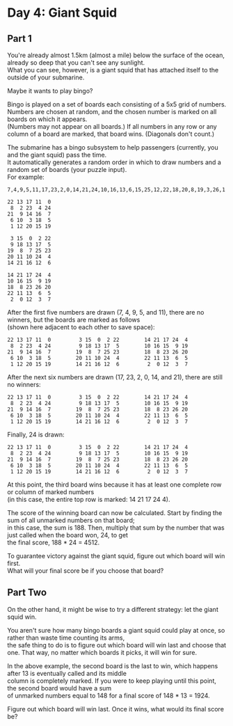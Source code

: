 # Day 4: Giant Squid  
## Part 1  
You're already almost 1.5km (almost a mile) below the surface of the ocean, already so deep that you can't see any sunlight.  
What you can see, however, is a giant squid that has attached itself to the outside of your submarine.

Maybe it wants to play bingo?

Bingo is played on a set of boards each consisting of a 5x5 grid of numbers.  
Numbers are chosen at random, and the chosen number is marked on all boards on which it appears.  
(Numbers may not appear on all boards.) If all numbers in any row or any column of a board are marked, that board wins. (Diagonals don't count.)

The submarine has a bingo subsystem to help passengers (currently, you and the giant squid) pass the time.  
It automatically generates a random order in which to draw numbers and a random set of boards (your puzzle input).  
For example:

```
7,4,9,5,11,17,23,2,0,14,21,24,10,16,13,6,15,25,12,22,18,20,8,19,3,26,1

22 13 17 11  0
 8  2 23  4 24
21  9 14 16  7
 6 10  3 18  5
 1 12 20 15 19

 3 15  0  2 22
 9 18 13 17  5
19  8  7 25 23
20 11 10 24  4
14 21 16 12  6

14 21 17 24  4
10 16 15  9 19
18  8 23 26 20
22 11 13  6  5
 2  0 12  3  7
``` 
After the first five numbers are drawn (7, 4, 9, 5, and 11), there are no winners, but the boards are marked as follows  
(shown here adjacent to each other to save space):
```
22 13 17 11  0         3 15  0  2 22        14 21 17 24  4
 8  2 23  4 24         9 18 13 17  5        10 16 15  9 19
21  9 14 16  7        19  8  7 25 23        18  8 23 26 20
 6 10  3 18  5        20 11 10 24  4        22 11 13  6  5
 1 12 20 15 19        14 21 16 12  6         2  0 12  3  7
```

After the next six numbers are drawn (17, 23, 2, 0, 14, and 21), there are still no winners:

```
22 13 17 11  0         3 15  0  2 22        14 21 17 24  4
 8  2 23  4 24         9 18 13 17  5        10 16 15  9 19
21  9 14 16  7        19  8  7 25 23        18  8 23 26 20
 6 10  3 18  5        20 11 10 24  4        22 11 13  6  5
 1 12 20 15 19        14 21 16 12  6         2  0 12  3  7
```
Finally, 24 is drawn:

```
22 13 17 11  0         3 15  0  2 22        14 21 17 24  4
 8  2 23  4 24         9 18 13 17  5        10 16 15  9 19
21  9 14 16  7        19  8  7 25 23        18  8 23 26 20
 6 10  3 18  5        20 11 10 24  4        22 11 13  6  5
 1 12 20 15 19        14 21 16 12  6         2  0 12  3  7
```
At this point, the third board wins because it has at least one complete row or column of marked numbers  
(in this case, the entire top row is marked: 14 21 17 24 4).

The score of the winning board can now be calculated. Start by finding the sum of all unmarked numbers on that board;  
in this case, the sum is 188. Then, multiply that sum by the number that was just called when the board won, 24, to get  
the final score, 188 * 24 = 4512.

To guarantee victory against the giant squid, figure out which board will win first.  
What will your final score be if you choose that board?

## Part Two  
On the other hand, it might be wise to try a different strategy: let the giant squid win.

You aren't sure how many bingo boards a giant squid could play at once, so rather than waste time counting its arms,  
the safe thing to do is to figure out which board will win last and choose that one. That way, no matter which boards it picks, it will win for sure.  
  
In the above example, the second board is the last to win, which happens after 13 is eventually called and its middle   
column is completely marked. If you were to keep playing until this point, the second board would have a sum  
of unmarked numbers equal to 148 for a final score of 148 * 13 = 1924.

Figure out which board will win last. Once it wins, what would its final score be?
